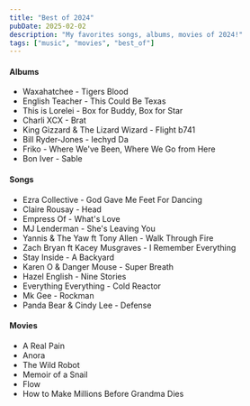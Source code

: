 ```yaml
---
title: "Best of 2024"
pubDate: 2025-02-02
description: "My favorites songs, albums, movies of 2024!"
tags: ["music", "movies", "best_of"]
---
```


#### Albums

- Waxahatchee - Tigers Blood [<i class="fa-brands fa-spotify"></i>](https://open.spotify.com/album/2n3HUMLmNl0Cm2atVwWSK6)
- English Teacher - This Could Be Texas [<i class="fa-brands fa-spotify"></i>](https://open.spotify.com/album/4gd3XcQ7dR37m8GimBfiYT)
- This is Lorelei - Box for Buddy, Box for Star [<i class="fa-brands fa-spotify"></i>](https://open.spotify.com/album/3wSIO65dy3pAoBjKBybOcV)
- Charli XCX - Brat [<i class="fa-brands fa-spotify"></i>](https://open.spotify.com/album/2lIZef4lzdvZkiiCzvPKj7)
- King Gizzard & The Lizard Wizard - Flight b741 [<i class="fa-brands fa-spotify"></i>](https://open.spotify.com/album/1hyEbrjx4XtesBvKDR3ez2)
- Bill Ryder-Jones - Iechyd Da [<i class="fa-brands fa-spotify"></i>](https://open.spotify.com/album/6ucqrUvJaIMZTdPnvW4fxQ)
- Friko - Where We've Been, Where We Go from Here [<i class="fa-brands fa-spotify"></i>](https://open.spotify.com/track/24TyIHRNtcNihfFoWKkqzP)
- Bon Iver - Sable [<i class="fa-brands fa-spotify"></i>](https://open.spotify.com/album/2Cwxsws0uZcu61gliYLOEm?autoplay=true)

#### Songs

- Ezra Collective - God Gave Me Feet For Dancing [<i class="fa-brands fa-youtube"></i>](https://www.youtube.com/watch?v=5JUjFN9AuFU)
- Claire Rousay - Head [<i class="fa-brands fa-youtube"></i>](https://www.youtube.com/watch?v=s7sdtIp-elI)
- Empress Of - What's Love [<i class="fa-brands fa-youtube"></i>](https://www.youtube.com/watch?v=QkZd30NbOh4)
- MJ Lenderman - She's Leaving You [<i class="fa-brands fa-youtube"></i>](https://www.youtube.com/watch?v=0rFVVzavii0)
- Yannis & The Yaw ft Tony Allen - Walk Through Fire [<i class="fa-brands fa-youtube"></i>](https://www.youtube.com/watch?v=QPPT_FrH5zw)
- Zach Bryan ft Kacey Musgraves - I Remember Everything [<i class="fa-brands fa-youtube"></i>](https://www.youtube.com/watch?v=ZVVvJjwzl6c)
- Stay Inside - A Backyard [<i class="fa-brands fa-youtube"></i>](https://www.youtube.com/watch?v=ZZy1VL0_PrI)
- Karen O & Danger Mouse - Super Breath [<i class="fa-brands fa-youtube"></i>](https://www.youtube.com/watch?v=09FgFvriASs)
- Hazel English - Nine Stories [<i class="fa-brands fa-youtube"></i>](https://www.youtube.com/watch?v=V--pOeZ2T-c)
- Everything Everything - Cold Reactor [<i class="fa-brands fa-youtube"></i>](https://www.youtube.com/watch?v=l81HZfkLwpk)
- Mk Gee - Rockman [<i class="fa-brands fa-youtube"></i>](https://www.youtube.com/watch?v=0wQ-Wx-4pYw)
- Panda Bear & Cindy Lee - Defense [<i class="fa-brands fa-youtube"></i>](https://www.youtube.com/watch?v=vXz4lEwglkg)

#### Movies

- A Real Pain [<i class="fa-brands fa-imdb"></i>](https://www.imdb.com/title/tt21823606/)
- Anora [<i class="fa-brands fa-imdb"></i>](https://www.imdb.com/title/tt28607951/)
- The Wild Robot [<i class="fa-brands fa-imdb"></i>](https://www.imdb.com/title/tt29623480/)
- Memoir of a Snail [<i class="fa-brands fa-imdb"></i>](https://www.imdb.com/title/tt23770030)
- Flow [<i class="fa-brands fa-imdb"></i>](https://www.imdb.com/title/tt4772188)
- How to Make Millions Before Grandma Dies [<i class="fa-brands fa-imdb"></i>](https://www.imdb.com/title/tt31392609)
